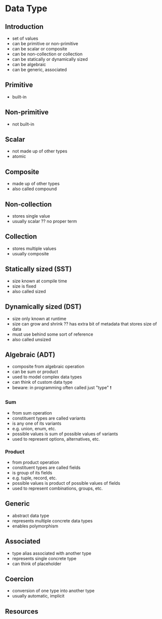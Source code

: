 # Data Type



## Introduction

- set of values
- can be primitive or non-primitive
- can be scalar or composite
- can be non-collection or collection
- can be statically or dynamically sized
- can be algebraic
- can be generic, associated



## Primitive

- built-in



## Non-primitive

- not built-in



## Scalar

- not made up of other types
- atomic



## Composite

- made up of other types
- also called compound



## Non-collection

- stores single value
- usually scalar
?? no proper term



## Collection

- stores multiple values
- usually composite



## Statically sized (SST)

- size known at compile time
- size is fixed
- also called sized



## Dynamically sized (DST)

- size only known at runtime
- size can grow and shrink
?? has extra bit of metadata that stores size of data
- must use behind some sort of reference
- also called unsized



## Algebraic (ADT)

- composite from algebraic operation
- can be sum or product
- used to model complex data types
- can think of custom data type
- beware: in programming often called just "type" ❗️

### Sum

- from sum operation
- constituent types are called variants
- is any one of its variants
- e.g. union, enum, etc.
- possible values is sum of possible values of variants
- used to represent options, alternatives, etc.

### Product

- from product operation
- constituent types are called fields
- is group of its fields
- e.g. tuple, record, etc.
- possible values is product of possible values of fields
- used to represent combinations, groups, etc.



## Generic

- abstract data type
- represents multiple concrete data types
- enables polymorphism



## Associated

- type alias associated with another type
- represents single concrete type
- can think of placeholder



## Coercion

- conversion of one type into another type
- usually automatic, implicit



## Resources
